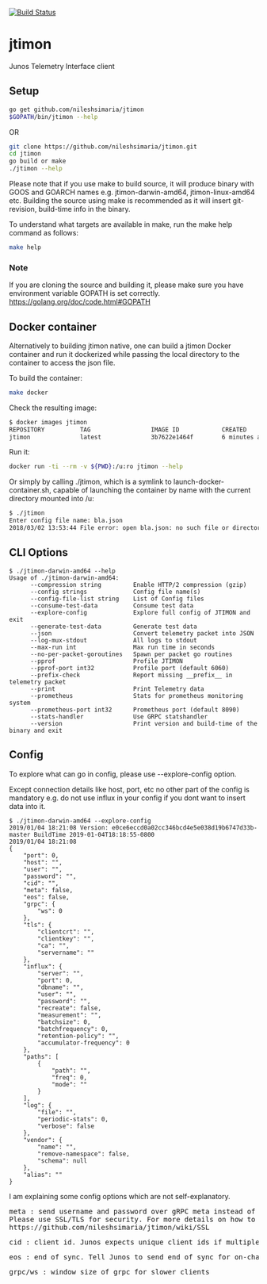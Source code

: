 [![Build Status](https://travis-ci.org/nileshsimaria/jtimon.svg?branch=master)](https://travis-ci.org/nileshsimaria/jtimon)

# jtimon

Junos Telemetry Interface client

## Setup

```sh
go get github.com/nileshsimaria/jtimon
$GOPATH/bin/jtimon --help
```

OR

```sh
git clone https://github.com/nileshsimaria/jtimon.git
cd jtimon
go build or make
./jtimon --help
```

Please note that if you use make to build source, it will produce binary with GOOS and GOARCH names e.g. jtimon-darwin-amd64, jtimon-linux-amd64 etc. Building the source using make is recommended as it will insert git-revision, build-time info in the binary.

To understand what targets are available in make, run the make help command as follows:

```sh
make help
```

### Note

If you are cloning the source and building it, please make sure you have environment variable GOPATH is set correctly.
https://golang.org/doc/code.html#GOPATH

## Docker container

Alternatively to building jtimon native, one can build a jtimon Docker container and run it dockerized while passing the local directory to the container to access the json file.

To build the container:

```sh
make docker
```

Check the resulting image:

```sh
$ docker images jtimon
REPOSITORY          TAG                 IMAGE ID            CREATED             SIZE
jtimon              latest              3b7622e1464f        6 minutes ago       174MB
```

Run it:

```sh
docker run -ti --rm -v ${PWD}:/u:ro jtimon --help
```

Or simply by calling ./jtimon, which is a symlink to launch-docker-container.sh, capable of launching the container by name with the current directory mounted into /u:

```sh
$ ./jtimon
Enter config file name: bla.json
2018/03/02 13:53:44 File error: open bla.json: no such file or directory
```

## CLI Options

```
$ ./jtimon-darwin-amd64 --help
Usage of ./jtimon-darwin-amd64:
      --compression string         Enable HTTP/2 compression (gzip)
      --config strings             Config file name(s)
      --config-file-list string    List of Config files
      --consume-test-data          Consume test data
      --explore-config             Explore full config of JTIMON and exit
      --generate-test-data         Generate test data
      --json                       Convert telemetry packet into JSON
      --log-mux-stdout             All logs to stdout
      --max-run int                Max run time in seconds
      --no-per-packet-goroutines   Spawn per packet go routines
      --pprof                      Profile JTIMON
      --pprof-port int32           Profile port (default 6060)
      --prefix-check               Report missing __prefix__ in telemetry packet
      --print                      Print Telemetry data
      --prometheus                 Stats for prometheus monitoring system
      --prometheus-port int32      Prometheus port (default 8090)
      --stats-handler              Use GRPC statshandler
      --version                    Print version and build-time of the binary and exit
```

## Config

To explore what can go in config, please use --explore-config option.

Except connection details like host, port, etc no other part of the config is mandatory e.g. do not use influx in your config if you dont want to insert data into it.

```
$ ./jtimon-darwin-amd64 --explore-config
2019/01/04 18:21:08 Version: e0ce6eccd0a02cc346bcd4e5e038d19b6747d33b-master BuildTime 2019-01-04T18:18:55-0800
2019/01/04 18:21:08
{
    "port": 0,
    "host": "",
    "user": "",
    "password": "",
    "cid": "",
    "meta": false,
    "eos": false,
    "grpc": {
        "ws": 0
    },
    "tls": {
        "clientcrt": "",
        "clientkey": "",
        "ca": "",
        "servername": ""
    },
    "influx": {
        "server": "",
        "port": 0,
        "dbname": "",
        "user": "",
        "password": "",
        "recreate": false,
        "measurement": "",
        "batchsize": 0,
        "batchfrequency": 0,
        "retention-policy": "",
        "accumulator-frequency": 0
    },
    "paths": [
        {
            "path": "",
            "freq": 0,
            "mode": ""
        }
    ],
    "log": {
        "file": "",
        "periodic-stats": 0,
        "verbose": false
    },
    "vendor": {
        "name": "",
        "remove-namespace": false,
        "schema": null
    },
    "alias": ""
}
```

I am explaining some config options which are not self-explanatory.

<pre>
meta : send username and password over gRPC meta instead of invoking LoginCheck() RPC for authentication. 
Please use SSL/TLS for security. For more details on how to use SSL/TLS, please refer wiki
https://github.com/nileshsimaria/jtimon/wiki/SSL
</pre>

<pre>
cid : client id. Junos expects unique client ids if multiple clients are subscribing to telemetry streams.
</pre>

<pre>
eos : end of sync. Tell Junos to send end of sync for on-change subscriptions.
</pre>

<pre>
grpc/ws : window size of grpc for slower clients
</pre>

